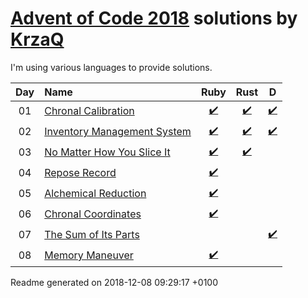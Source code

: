 [Advent of Code 2018](https://adventofcode.com) solutions by [KrzaQ][kq]
========================

I'm using various languages to provide solutions.

| Day | Name | Ruby | Rust | D |
|:---:|:---|:---:|:---:|:---:|
| 01 | [Chronal Calibration][day01] | [:heavy_check_mark:](solutions/day01/main.rb) | [:heavy_check_mark:](solutions/day01/rust/src/main.rs) | [:heavy_check_mark:](solutions/day01/main.d) |
| 02 | [Inventory Management System][day02] | [:heavy_check_mark:](solutions/day02/main.rb) | [:heavy_check_mark:](solutions/day02/rust/src/main.rs) | [:heavy_check_mark:](solutions/day02/dlang/source/main.d) |
| 03 | [No Matter How You Slice It][day03] | [:heavy_check_mark:](solutions/day03/main.rb) | [:heavy_check_mark:](solutions/day03/rust/src/main.rs) |  |
| 04 | [Repose Record][day04] | [:heavy_check_mark:](solutions/day04/main.rb) |  |  |
| 05 | [Alchemical Reduction][day05] | [:heavy_check_mark:](solutions/day05/main.rb) |  |  |
| 06 | [Chronal Coordinates][day06] | [:heavy_check_mark:](solutions/day06/main.rb) |  |  |
| 07 | [The Sum of Its Parts][day07] |  |  | [:heavy_check_mark:](solutions/day07/main.d) |
| 08 | [Memory Maneuver][day08] | [:heavy_check_mark:](solutions/day08/main.rb) |  |  |

[day01]: https://adventofcode.com/2018/day/1
[day02]: https://adventofcode.com/2018/day/2
[day03]: https://adventofcode.com/2018/day/3
[day04]: https://adventofcode.com/2018/day/4
[day05]: https://adventofcode.com/2018/day/5
[day06]: https://adventofcode.com/2018/day/6
[day07]: https://adventofcode.com/2018/day/7
[day08]: https://adventofcode.com/2018/day/8

[kq]: https://dev.krzaq.cc

Readme generated on 2018-12-08 09:29:17 +0100